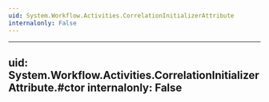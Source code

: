 ```yaml
---
uid: System.Workflow.Activities.CorrelationInitializerAttribute
internalonly: False
---
```


---
uid: System.Workflow.Activities.CorrelationInitializerAttribute.#ctor
internalonly: False
---
